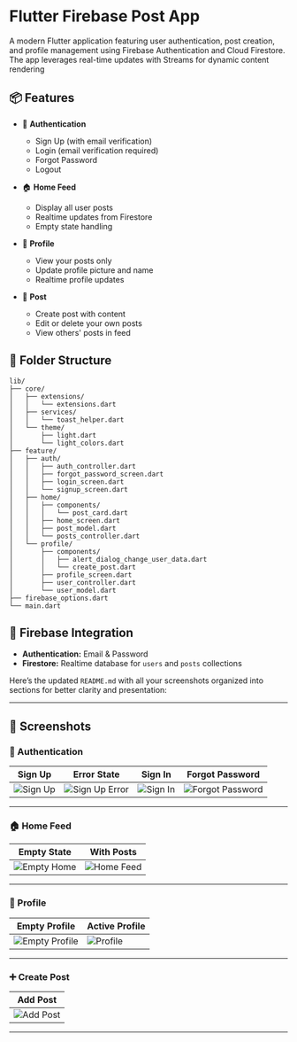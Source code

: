 # Flutter Firebase Post App

A modern Flutter application featuring user authentication, post creation, and profile management using Firebase Authentication and Cloud Firestore. The app leverages real-time updates with Streams for dynamic content rendering
## 📦 Features

* 🔐 **Authentication**

  * Sign Up (with email verification)
  * Login (email verification required)
  * Forgot Password
  * Logout

* 🏠 **Home Feed**

  * Display all user posts
  * Realtime updates from Firestore
  * Empty state handling

* 👤 **Profile**

  * View your posts only
  * Update profile picture and name
  * Realtime profile updates

* 📝 **Post**

  * Create post with content
  * Edit or delete your own posts
  * View others' posts in feed

## 📂 Folder Structure

```
lib/
├── core/
│   ├── extensions/
│   │   └── extensions.dart
│   ├── services/
│   │   └── toast_helper.dart
│   └── theme/
│       ├── light.dart
│       └── light_colors.dart
├── feature/
│   ├── auth/
│   │   ├── auth_controller.dart
│   │   ├── forgot_password_screen.dart
│   │   ├── login_screen.dart
│   │   └── signup_screen.dart
│   ├── home/
│   │   ├── components/
│   │   │   └── post_card.dart
│   │   ├── home_screen.dart
│   │   ├── post_model.dart
│   │   └── posts_controller.dart
│   └── profile/
│       ├── components/
│       │   ├── alert_dialog_change_user_data.dart
│       │   └── create_post.dart
│       ├── profile_screen.dart
│       ├── user_controller.dart
│       └── user_model.dart
├── firebase_options.dart
└── main.dart
```

## 🔧 Firebase Integration

* **Authentication:** Email & Password
* **Firestore:** Realtime database for `users` and `posts` collections

Here’s the updated `README.md` with all your screenshots organized into sections for better clarity and presentation:

---


## 📸 Screenshots

### 🔐 Authentication

| Sign Up                                                                                     | Error State                                                                                       | Sign In                                                                                     | Forgot Password                                                                                     |
| ------------------------------------------------------------------------------------------- | ------------------------------------------------------------------------------------------------- | ------------------------------------------------------------------------------------------- | --------------------------------------------------------------------------------------------------- |
| ![Sign Up](https://github.com/user-attachments/assets/2dfd6222-2c17-4a40-a545-1c6eaecd0213) | ![Sign Up Error](https://github.com/user-attachments/assets/a6b841b0-2d75-4e37-9c24-1a9180e52ccf) | ![Sign In](https://github.com/user-attachments/assets/061f1399-9fc9-4aeb-a70c-fa6be0d21c2e) | ![Forgot Password](https://github.com/user-attachments/assets/f7550f10-411e-48a3-bccb-2c89aff604c5) |

---

### 🏠 Home Feed

| Empty State                                                                                    | With Posts                                                                                    |
| ---------------------------------------------------------------------------------------------- | --------------------------------------------------------------------------------------------- |
| ![Empty Home](https://github.com/user-attachments/assets/976e4369-e0ef-48fd-be90-f13cf8d544cf) | ![Home Feed](https://github.com/user-attachments/assets/dee01525-238b-4a3f-88de-73b80eb99cad) |

---

### 👤 Profile

| Empty Profile                                                                                     | Active Profile                                                                              |
| ------------------------------------------------------------------------------------------------- | ------------------------------------------------------------------------------------------- |
| ![Empty Profile](https://github.com/user-attachments/assets/1e79b801-82ef-42de-bd13-56807cc0f8bb) | ![Profile](https://github.com/user-attachments/assets/854cd5bb-fa73-40b0-94af-6536d81d98ba) |

---

### ➕ Create Post

| Add Post                                                                                     |
| -------------------------------------------------------------------------------------------- |
| ![Add Post](https://github.com/user-attachments/assets/2fc1d3e3-69e0-447e-8c5c-f706fa1e1580) |

---

## 